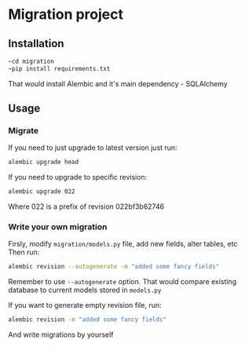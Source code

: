 # Migration project

## Installation

```bash
~cd migration
~pip install requirements.txt
```

That would install Alembic and it's main dependency - SQLAlchemy

## Usage
### Migrate
If you need to just upgrade to latest version just run: 
```bash
alembic upgrade head
```
If you need to upgrade to specific revision:
```bash
alembic upgrade 022
```
Where 022 is a prefix of revision 022bf3b62746

### Write your own migration

Firsly, modify `migration/models.py` file, add new fields, alter tables, etc
Then run:
```bash
alembic revision --autogenerate -m "added some fancy fields"
```
Remember to use `--autogenerate` option. That would compare existing database
to current models stored in `models.py`

If you want to generate empty revision file, run:
```bash
alembic revision -m "added some fancy fields"
```
And write migrations by yourself